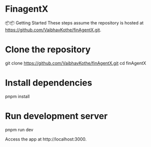 # FinagentX

📦📦 Getting Started
These steps assume the repository is hosted at https://github.com/VaibhavKothe/finAgentX.git.

# Clone the repository
git clone https://github.com/VaibhavKothe/finAgentX.git
cd finAgentX

# Install dependencies
pnpm install

# Run development server
pnpm run dev


Access the app at http://localhost:3000.
